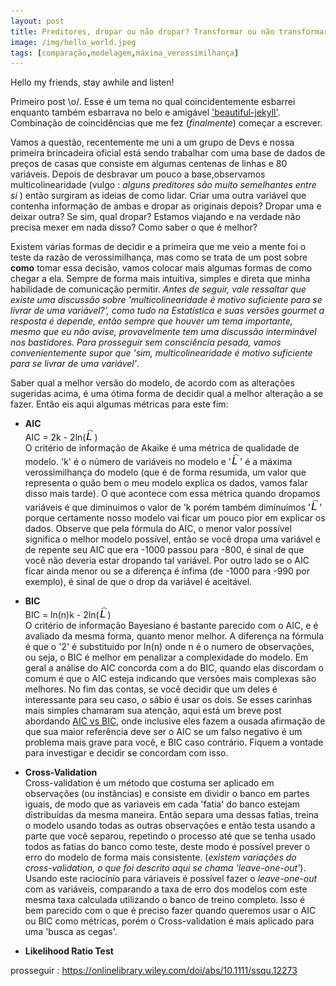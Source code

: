 ```yaml
---
layout: post
title: Preditores, dropar ou não dropar? Transformar ou não transformar? (Primeiro post!)
image: /img/hello_world.jpeg
tags: [comparação,modelagem,máxima_verossimilhança]
---
```


Hello my friends, stay awhile and listen!

 Primeiro post \o/. Esse é um tema no qual coincidentemente esbarrei enquanto também esbarrava no belo e amigável ['beautiful-jekyll'](https://deanattali.com/beautiful-jekyll/). Combinação de coincidências que me fez (*finalmente*) começar a escrever.  
 
 Vamos a questão, recentemente me uni a um grupo de Devs e nossa primeira brincadeira oficial está sendo trabalhar com uma base de dados de preços de casas que consiste em algumas centenas de linhas e 80 variáveis. Depois de desbravar um pouco a base,observamos multicolinearidade (vulgo : *alguns preditores são muito semelhantes entre si* ) então surgiram as ideias de como lidar. Criar uma outra variável que contenha informação de ambas e dropar as originais depois? Dropar uma e deixar outra? Se sim, qual dropar? Estamos viajando e na verdade não precisa mexer em nada disso? Como saber o que é melhor?   
 
 Existem várias formas de decidir e a primeira que me veio a mente foi o teste da razão de verossimilhança, mas como se trata de um post sobre **como** tomar essa decisão, vamos colocar mais algumas formas de como chegar a ela. Sempre de forma mais intuitiva, simples e direta que minha habilidade de comunicação permitir. *Antes de seguir, vale ressaltar que existe uma discussão sobre 'multicolinearidade é motivo suficiente para se livrar de uma variável?', como tudo na Estatística e suas versões gourmet a resposta é depende, então sempre que houver um tema importante, mesmo que eu não avise, provavelmente tem uma discussão interminável nos bastidores. Para prosseguir sem consciência pesada, vamos convenientemente supor que 'sim, multicolinearidade é motivo suficiente para se livrar de uma variável'*.  
 
 Saber qual a melhor versão do modelo, de acordo com as alterações sugeridas acima, é uma ótima forma de decidir qual a melhor alteração a se fazer. Então eis aqui algumas métricas para este fim:
 
 * **AIC**    
   AIC = 2k - 2ln(![L_hat](https://raw.githubusercontent.com/IanniMuliterno/iannimuliterno.github.io/master/img/L_hat.png))   
  O critério de informação de Akaike é uma métrica de qualidade de modelo. 'k' é o número de variáveis no modelo e '![L_hat](https://raw.githubusercontent.com/IanniMuliterno/iannimuliterno.github.io/master/img/L_hat.png)' é a máxima verossimilhança do modelo (que é de forma resumida, um valor que representa o quão bem o meu modelo explica os dados, vamos falar disso mais tarde). O que acontece com essa métrica quando dropamos variáveis é que diminuimos o valor de 'k porém também diminuímos '![L_hat](https://raw.githubusercontent.com/IanniMuliterno/iannimuliterno.github.io/master/img/L_hat.png)' porque certamente nosso modelo vai ficar um pouco pior em explicar os dados. Observe que pela fórmula do AIC, o menor valor possível significa o melhor modelo possível, então se você dropa uma variável e de repente seu AIC que era -1000 passou para -800, é sinal de que você não deveria estar dropando tal variável. Por outro lado se o AIC ficar ainda menor ou se a diferença é ínfima (de -1000 para -990 por exemplo), é sinal de que o drop da variável é aceitável.  
   
 * **BIC**  
   BIC = ln(n)k - 2ln(![L_hat](https://raw.githubusercontent.com/IanniMuliterno/iannimuliterno.github.io/master/img/L_hat.png))  
   O critério de informação Bayesiano é bastante parecido com o AIC, e é avaliado da mesma forma, quanto menor melhor. A diferença na fórmula é que o '2' é substituido por ln(n) onde n é o numero de observações, ou seja, o BIC é melhor em penalizar a complexidade do modelo. Em geral a análise do AIC concorda com a do BIC, quando elas discordam o comum é que o AIC esteja indicando que versões mais complexas são melhores. No fim das contas, se você decidir que um deles é interessante para seu caso, o sábio é usar os dois. Se esses carinhas mais simples chamaram sua atenção, aqui está um breve post abordando [AIC vs BIC](https://www.methodology.psu.edu/resources/AIC-vs-BIC/), onde inclusive eles fazem a ousada afirmação de que sua maior referência deve ser o AIC se um falso negativo é um problema mais grave para você, e BIC caso contrário. Fiquem a vontade para investigar e decidir se concordam com isso.  
   
 * **Cross-Validation**  
 Cross-validation é um método que costuma ser aplicado em observações (ou instâncias) e consiste em dividir o banco em partes iguais, de modo que as variaveis em cada 'fatia' do banco estejam distribuídas da mesma maneira. Então separa uma dessas fatias, treina o modelo usando todas as outras observações e então testa usando a parte que você separou, repetindo o processo até que se tenha usado todos as fatias do banco como teste, deste modo é possível prever o erro do modelo de forma mais consistente. (*existem variações do cross-validation, o que foi descrito aqui se chama 'leave-one-out'*).
 Usando este raciocínio para váriaveis é possível fazer o *leave-one-out* com as variáveis, comparando a taxa de erro dos modelos com este mesma taxa calculada utilizando o banco de treino completo. Isso é bem parecido com o que é preciso fazer quando queremos usar o AIC ou BIC como métricas, porém o Cross-validation é mais aplicado para uma 'busca as cegas'.
 
 * **Likelihood Ratio Test**  
 

prosseguir : https://onlinelibrary.wiley.com/doi/abs/10.1111/ssqu.12273
